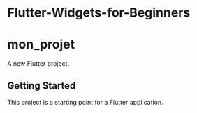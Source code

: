 # Flutter-Widgets-for-Beginners
# mon_projet

A new Flutter project.

## Getting Started

This project is a starting point for a Flutter application.